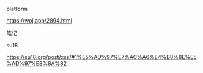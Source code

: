 platform

https://woj.app/2894.html

笔记

su18

https://su18.org/post/xss/#1%E5%AD%97%E7%AC%A6%E4%B8%8E%E5%AD%97%E8%8A%82